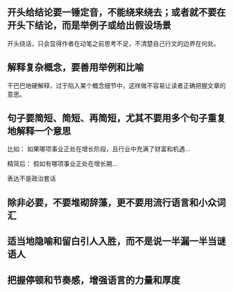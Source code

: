 ## 开头给结论要一锤定音，不能绕来绕去；或者就不要在开头下结论，而是举例子或给出假设场景

开头绕话，只会显得作者在动笔之前思考不足，不清楚自己行文的边界在何处。

## 解释复杂概念，要善用举例和比喻

干巴巴地硬解释，过于陷入某个概念细节中，这样做不容易让读者正确把握文章的意思。

## 句子要简短、简短、再简短，尤其不要用多个句子重复地解释一个意思

比如：
    如果哪项事业正处在增长阶段，且行业中充满了财富和机遇...

精简后：
    假如有哪项事业正处在增长期...

表达不是政治套话

## 除非必要，不要堆砌辞藻，更不要用流行语言和小众词汇



## 适当地隐喻和留白引人入胜，而不是说一半漏一半当谜语人

## 把握停顿和节奏感，增强语言的力量和厚度

## 